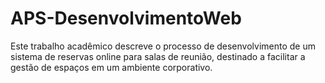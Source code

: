 # APS-DesenvolvimentoWeb
 Este trabalho acadêmico descreve o processo de desenvolvimento de um sistema de reservas online para salas de reunião, destinado a facilitar a gestão de espaços em um ambiente corporativo.
